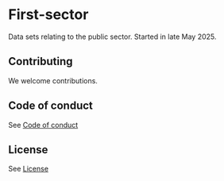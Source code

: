 # First-sector
Data sets relating to the public sector.
Started in late May 2025.

## Contributing

We welcome contributions.

## Code of conduct
See [Code of conduct](CODE_OF_CONDUCT.md)

## License
See [License](LICENSE.md)
